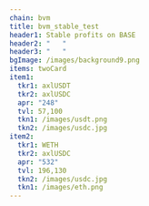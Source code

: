 ```yaml
---
chain: bvm
title: bvm_stable_test
header1: Stable profits on BASE
header2: "   "
header3: "   "
bgImage: /images/background9.png
items: twoCard
item1:
  tkr1: axlUSDT
  tkr2: axlUSDC
  apr: "248"
  tvl: 57,100
  tkn1: /images/usdt.png
  tkn2: /images/usdc.jpg
item2:
  tkr1: WETH
  tkr2: axlUSDC
  apr: "532"
  tvl: 196,130
  tkn2: /images/usdc.jpg
  tkn1: /images/eth.png
---
```

